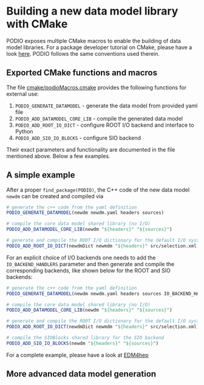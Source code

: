 # Building a new data model library with CMake

PODIO exposes multiple CMake macros to enable the building of data model libraries.
For a package developer tutorial on CMake, please have a look [here](https://hsf-training.github.io/hsf-training-cmake-webpage/). PODIO follows the same conventions used therein.

## Exported CMake functions and macros
The file [cmake/podioMacros.cmake](https://github.com/AIDASoft/podio/blob/master/cmake/podioMacros.cmake) provides the following functions for external use:

  1. `PODIO_GENERATE_DATAMODEL` - generate the data model from provided yaml file
  2. `PODIO_ADD_DATAMODEL_CORE_LIB` - compile the generated data model
  3. `PODIO_ADD_ROOT_IO_DICT` - configure ROOT I/O backend and interface to Python
  4. `PODIO_ADD_SIO_IO_BLOCKS` - configure SIO backend

Their exact parameters and functionality are documented in the file mentioned above. Below a few examples.

## A simple example
After a proper `find_package(PODIO)`, the C++ code of the new data model `newdm` can be created and compiled via

```cmake
# generate the c++ code from the yaml definition
PODIO_GENERATE_DATAMODEL(newdm newdm.yaml headers sources)

# compile the core data model shared library (no I/O)
PODIO_ADD_DATAMODEL_CORE_LIB(newdm "${headers}" "${sources}")

# generate and compile the ROOT I/O dictionary for the default I/O system
PODIO_ADD_ROOT_IO_DICT(newdmDict newmdm "${headers}" src/selection.xml)
```
For an explicit choice of I/O backends one needs to add the `IO_BACKEND_HANDLERS` parameter and then generate and compile the corresponding backends, like shown below for the ROOT and SIO backends:

```cmake
# generate the c++ code from the yaml definition
PODIO_GENERATE_DATAMODEL(newdm newdm.yaml headers sources IO_BACKEND_HANDLERS "ROOT;SIO")

# compile the core data model shared library (no I/O)
PODIO_ADD_DATAMODEL_CORE_LIB(newdm "${headers}" "${sources}")

# generate and compile the ROOT I/O dictionary for the default I/O system
PODIO_ADD_ROOT_IO_DICT(newdmDict newmdm "${headers}" src/selection.xml)

# compile the SIOBlocks shared library for the SIO backend
PODIO_ADD_SIO_IO_BLOCKS(newdm "${headers}" "${sources}")
```

For a complete example, please have a look at [EDM4hep](https://github.com/key4hep/EDM4hep/blob/main/edm4hep/CMakeLists.txt)

## More advanced data model generation
